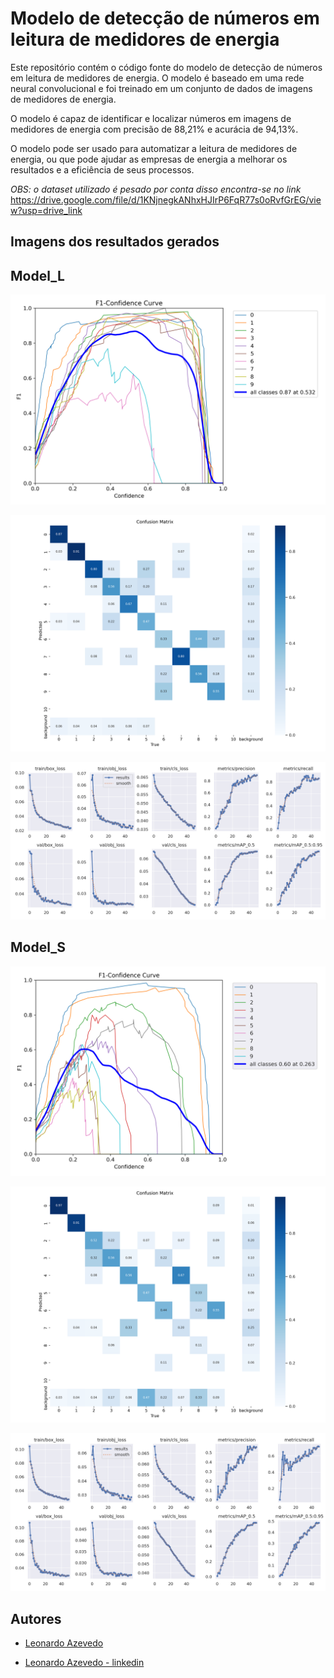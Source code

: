 
# Modelo de detecção de números em leitura de medidores de energia

Este repositório contém o código fonte do modelo de detecção de números em leitura de medidores de energia. O modelo é baseado em uma rede neural convolucional e foi treinado em um conjunto de dados de imagens de medidores de energia.

O modelo é capaz de identificar e localizar números em imagens de medidores de energia com precisão de 88,21% e acurácia de 94,13%.

O modelo pode ser usado para automatizar a leitura de medidores de energia, ou que pode ajudar as empresas de energia a melhorar os resultados e a eficiência de seus processos.

*OBS: o dataset utilizado é pesado por conta disso encontra-se no link*
https://drive.google.com/file/d/1KNjnegkANhxHJIrP6FqR77s0oRvfGrEG/view?usp=drive_link


## Imagens dos resultados gerados
## Model_L
![model_L F1_curve](https://github.com/Azevedo1996/leitura_medidores_energia_Yolov5/blob/main/results/model_L/F1_curve.png)

![model_L confusion_matrix](https://github.com/Azevedo1996/leitura_medidores_energia_Yolov5/blob/main/results/model_L/confusion_matrix.png)

![model_L results](https://github.com/Azevedo1996/leitura_medidores_energia_Yolov5/blob/main/results/model_L/results.png)

## Model_S

![model_S F1_curve](https://github.com/Azevedo1996/leitura_medidores_energia_Yolov5/blob/main/results/model_S/F1_curve.png)

![model_L confusion_matrix](https://github.com/Azevedo1996/leitura_medidores_energia_Yolov5/blob/main/results/model_S/confusion_matrix.png)

![model_L results](https://github.com/Azevedo1996/leitura_medidores_energia_Yolov5/blob/main/results/model_S/results.png)
## Autores

- [Leonardo Azevedo](https://github.com/Azevedo1996)

- [Leonardo Azevedo - linkedin](https://www.linkedin.com/in/azevedo-leonardo/)
